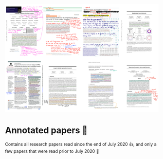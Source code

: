 <p align="center">
    <br>
    <img src="figures/title_collage.jpg" width="800"/>
    <br>
<p>

# Annotated papers :notebook_with_decorative_cover:
Contains all research papers read since the end of July 2020 :+1:, and only a few papers that were read prior to July 2020 :seedling:
